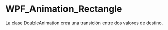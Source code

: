 # WPF_Animation_Rectangle
La clase DoubleAnimation crea una transición entre dos valores de destino.
